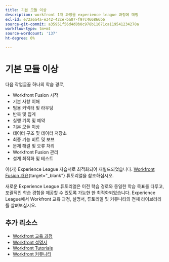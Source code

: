 ```yaml
---
title: 기본 모듈 이상
description: workfront 1개 과정을 experience league 과정에 매핑
exl-id: e72a6a4a-e342-42ce-ba07-f97c466866b6
source-git-commit: a35951f56d4d0b0c978b11671ca119541234270a
workflow-type: tm+mt
source-wordcount: '137'
ht-degree: 0%

---
```


# 기본 모듈 이상

다음 작업글꼴 하나의 학습 경로,

* Workfront Fusion 시작
* 기본 사항 이해
* 범용 커넥터 및 라우팅
* 반복 및 집계
* 실행 기록 및 예약
* 기본 모듈 이상
* 데이터 구조 및 데이터 저장소
* 최종 기능 비트 및 보브
* 문제 해결 및 오류 처리
* Workfront Fusion 관리
* 설계 최적화 및 테스트

이(가) Experience League 자습서로 최적화되어 재빌드되었습니다. [Workfront Fusion 개요](https://experienceleague.adobe.com/docs/workfront-learn/tutorials-workfront/fusion/welcome-to-workfront-fusion/workfront-fusion-overview.html?lang=en){target="_blank"} 튜토리얼을 참조하십시오.

새로운 Experience League 튜토리얼은 이전 학습 경로와 동일한 학습 목표를 다루고, 포괄적인 학습 경험을 제공할 수 있도록 가능한 한 최적화되었습니다.  Experience League에서 Workfront 교육 과정, 설명서, 튜토리얼 및 커뮤니티의 전체 라이브러리를 살펴보십시오.

## 추가 리소스

* [Workfront 교육 과정](https://experienceleague.adobe.com/?lang=en&amp;Solution=Workfront#courses)
* [Workfront 설명서](https://experienceleague.adobe.com/docs/workfront.html)
* [Workfront Tutorials](https://experienceleague.adobe.com/docs/workfront-learn/tutorials-workfront/home.html)
* [Workfront 커뮤니티](https://experienceleaguecommunities.adobe.com/t5/workfront/ct-p/workfront)
